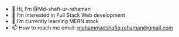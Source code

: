 - 👋 Hi, I’m @Md-shafi-ur-rehaman
- 👀 I’m interested in Full Stack Web development
- 🌱 I’m currently learning MERN stack
- 📫 How to reach me
  email: mohammadshafiq.rahaman@gmail.com

<!---
Md-shafi-ur-rehaman/Md-shafi-ur-rehaman is a ✨ special ✨ repository because its `README.md` (this file) appears on your GitHub profile.
You can click the Preview link to take a look at your changes.
--->
